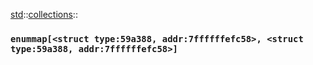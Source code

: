 [std](./../../std.md)::[collections](./../collections.md)::
### `enummap[<struct type:59a388, addr:7ffffffefc58>, <struct type:59a388, addr:7ffffffefc58>]`
